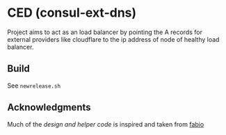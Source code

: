 # CED (consul-ext-dns)

Project aims to act as an load balancer by pointing the A records for external providers like cloudflare to the ip address of node of healthy load balancer.

## Build

See `newrelease.sh`

## Acknowledgments

Much of the *design and helper code* is inspired and taken from [fabio](https://github.com/fabiolb/fabio)
